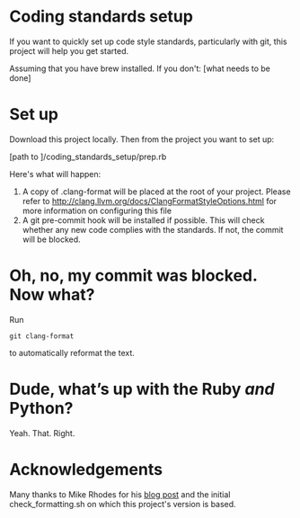 # Coding standards setup

If you want to quickly set up code style standards, particularly with git, this project will help you get started.

Assuming that you have brew installed. If you don't: [what needs to be done]

# Set up
Download this project locally. Then from the project you want to set up:

[path to ]/coding\_standards\_setup/prep.rb

Here's what will happen:
1. A copy of .clang-format will be placed at the root of your project. Please refer to http://clang.llvm.org/docs/ClangFormatStyleOptions.html for more information on configuring this file
2. A git pre-commit hook will be installed if possible. This will check whether any new code complies with the standards. If not, the commit will be blocked.

# Oh, no, my commit was blocked. Now what?

Run 

	git clang-format 

to automatically reformat the text.

# Dude, what’s up with the Ruby *and* Python?
Yeah. That. Right.

# Acknowledgements
Many thanks to Mike Rhodes for his [blog post][1] and the initial check\_formatting.sh on which this project's version is based.

[1]:	http://www.dx13.co.uk/articles/2015/04/03/Setting-up-git-clang-format.html